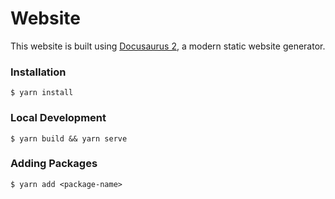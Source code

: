 # Website

This website is built using [Docusaurus 2](https://docusaurus.io/), a modern static website generator.

### Installation

```
$ yarn install
```

### Local Development

```
$ yarn build && yarn serve
```

### Adding Packages

```
$ yarn add <package-name>
```

